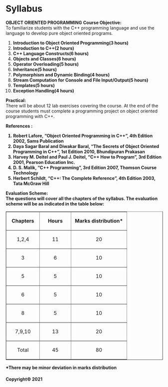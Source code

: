 # Syllabus

**OBJECT ORIENTED PROGRAMMING**
**Course Objective:**  
To familiarize students with the C++ programming language and use the language to develop pure object oriented programs.
1. **Introduction to Object Oriented Programming(3 hours)**
2. **Introduction to C++(2 hours)**
3. **C++ Language Constructs(6 hours)**
4. **Objects and Classes(6 hours)**
5. **Operator Overloading(5 hours)**
6. **Inheritance(5 hours)**
7. **Polymorphism and Dynamic Binding(4 hours)**
8. **Stream Computation for Console and File Input/Output(5 hours)**
9. **Templates(5 hours)**
10. **Exception Handling(4 hours)**

**Practical:**  
There will be about 12 lab exercises covering the course. At the end of the course students must complete a programming project on object oriented programming with C++.

<strong>Reference<strong>s</strong><strong> :</strong><ol> <li>Robert Lafore, “Object Oriented Programming in C++”, 4th Edition 2002, Sams Publication</li> <li>Daya Sagar Baral and Diwakar Baral, “The Secrets of Object Oriented Programming in C++”, 1st Edition 2010, Bhundipuran Prakasan </li> <li>Harvey M. Deitel and Paul J. Deitel, “C++ How to Program”, 3rd Edition 2001, Pearson Education Inc.</li> <li>D. S. Malik, “C++ Programming”, 3rd Edition 2007, Thomson Course Technology </li> <li>Herbert Schildt, “C++: The Complete Reference”, 4th Edition 2003, Tata McGraw Hill</li></ol><strong>Evaluation Scheme:</strong><br> The questions will cover all the chapters of the syllabus. The evaluation scheme will be as indicated in the table below:<table border="1" cellspacing="0" cellpadding="0"> <tr> <td width="90" valign="top"> <p align="center"><strong>Chapters</strong></p></td> <td width="84" valign="top"><p align="center"><strong>Hours</strong></p></td> <td width="162" valign="top"><p align="center"><strong>Marks distribution\*</strong></p></td> </tr> <tr> <td width="90" valign="top"><p align="center">1,2,4</p></td> <td width="84" valign="top"><p align="center">11</p></td> <td width="162" valign="top"><p align="center">20</p></td> </tr> <tr> <td width="90" valign="top"><p align="center">3</p></td> <td width="84" valign="top"><p align="center">6</p></td> <td width="162" valign="top"><p align="center">10</p></td> </tr> <tr> <td width="90" valign="top"><p align="center">5</p></td> <td width="84" valign="top"><p align="center">5</p></td> <td width="162" valign="top"><p align="center">10</p></td> </tr> <tr> <td width="90" valign="top"><p align="center">6</p></td> <td width="84" valign="top"><p align="center">5</p></td> <td width="162" valign="top"><p align="center">10</p></td> </tr> <tr> <td width="90" valign="top"><p align="center">8</p></td> <td width="84" valign="top"><p align="center">5</p></td> <td width="162" valign="top"><p align="center">10</p></td> </tr> <tr> <td width="90" valign="top"><p align="center">7,9,10</p></td> <td width="84" valign="top"><p align="center">13</p></td> <td width="162" valign="top"><p align="center">20</p></td> </tr> <tr> <td width="90" valign="top"><p align="center">Total</p></td> <td width="84" valign="top"><p align="center">45</p></td> <td width="162" valign="top"><p align="center">80</p></td> </tr></table><strong>\*There may be minor deviation in marks distribution</strong>

#### Copyright&copy; 2021
